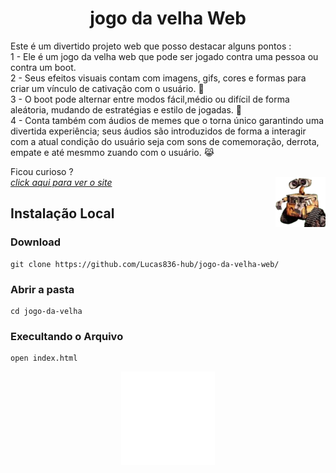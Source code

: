 <h1 align="center">jogo da velha Web</h1>

Este é um divertido projeto web que posso destacar alguns pontos :<br>
1 - Ele é um jogo da velha web que pode ser jogado contra uma pessoa ou contra um boot.<br>
2 - Seus efeitos visuais contam com imagens, gifs, cores e formas para criar um vínculo de cativação com o usuário. 🦊 <br>
3 - O boot pode alternar entre modos fácil,médio ou difícil de forma aleátoria, mudando de estratégias e estilo de jogadas. 🤖 <br>
4 - Conta também com áudios de memes que o torna único garantindo uma divertida experiência; seus áudios são introduzidos de forma a interagir com a atual condição do usuário seja com sons de comemoração, derrota, empate e até mesmmo zuando com o usuário. 😹 <br>

Ficou curioso ? <br>
<img align="right" src="src/imagens/robo-2_80.png">
<a href="https://jogodavelha-lg.netlify.app/"><i>click aqui para ver o site</i></a>


## Instalação Local
### Download
    git clone https://github.com/Lucas836-hub/jogo-da-velha-web/
### Abrir a pasta
    cd jogo-da-velha
### Execultando o Arquivo
    open index.html

<div align="center">
<img width="150" src="src/imagens/moeda-ouro.gif">
</div>
